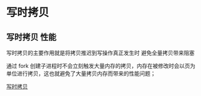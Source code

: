 # 写时拷贝
## 写时拷贝 性能
写时拷贝的主要作用就是将拷贝推迟到写操作真正发生时 避免全量拷贝带来阻塞

通过 fork 创建子进程时不会立刻触发大量内存的拷贝，内存在被修改时会以页为单位进行拷贝，这也就避免了大量拷贝内存而带来的性能问题；

[写时拷贝](https://www.cnblogs.com/cjjjj/p/12748306.html)
